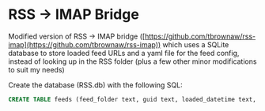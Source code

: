 RSS -> IMAP Bridge
==================

Modified version of RSS -> IMAP bridge ([https://github.com/tbrownaw/rss-imap](https://github.com/tbrownaw/rss-imap)) which uses a SQLite database to store loaded feed URLs and a yaml file for the feed config, instead of looking up in the RSS folder (plus a few other minor modifications to suit my needs)

Create the database (RSS.db) with the following SQL:

```sql
CREATE TABLE feeds (feed_folder text, guid text, loaded_datetime text, primary key (feed_folder, guid));
```
